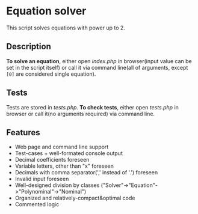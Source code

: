 # Equation solver
This script solves equations with power up to 2.

## Description
**To solve an equation**, either open *index.php* in browser(input value can be set in the script itself) or call it via command line(all of arguments, except `[0]` are considered single equation).

## Tests
Tests are stored in *tests.php*.
**To check tests**, either open *tests.php* in browser or call it(no arguments required) via command line.

## Features
- Web page and command line support
- Test-cases + well-formated console output
- Decimal coefficients foreseen
- Variable letters, other than "x" foreseen
- Decimals with comma separator(',' instead of '.') foreseen
- Invalid input foreseen
- Well-designed division by classes ("Solver"->"Equation"->"Polynominal"->"Nominal")
- Organized and relatively-compact&optimal code
- Commented logic
